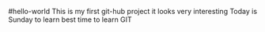 #hello-world
This is my first git-hub project
it looks very interesting
Today is Sunday to learn best time to learn GIT

